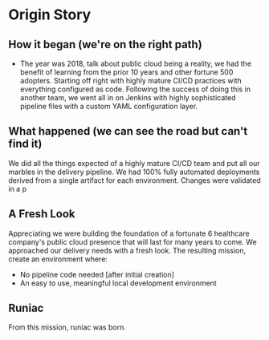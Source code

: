 # Origin Story

## How it began (we're on the right path)

- The year was 2018, talk about public cloud being a reality, we had the benefit of learning from the prior 10 years and other fortune 500 adopters.  Starting off right with highly mature CI/CD practices with everything configured as code.  Following the success of doing this in another team, we went all in on Jenkins with highly sophisticated pipeline files with a custom YAML configuration layer.

## What happened (we can see the road but can't find it)

We did all the things expected of a highly mature CI/CD team and put all our marbles in the delivery pipeline.  We had 100% fully automated deployments derived from a single artifact for each environment.  Changes were validated in a p

## A Fresh Look

Appreciating we were building the foundation of a fortunate 6 healthcare company's public cloud presence that will last for many years to come.  We approached our delivery needs with a fresh look.  The resulting mission, create an environment where:

- No pipeline code needed [after initial creation]
- An easy to use, meaningful local development environment

## Runiac

From this mission, runiac was born.  
<!--stackedit_data:
eyJoaXN0b3J5IjpbMzg5OTQ0MjM5LC05OTk1MTE2NzhdfQ==
-->